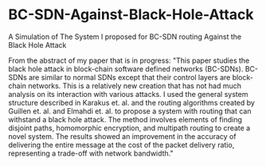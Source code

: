 # BC-SDN-Against-Black-Hole-Attack
A Simulation of The System I proposed for BC-SDN routing Against the Black Hole Attack

From the abstract of my paper that is in progress: "This paper studies the black hole attack in block-chain software defined networks (BC-SDNs). BC-SDNs are similar to normal SDNs except that their control layers are block-chain networks. This is a relatively new creation that has not had much analysis on its interaction with various attacks. I used the general system structure described in Karakus et. al. and the routing algorithms created by Guillen et. al. and Elmahdi et. al. to propose a system with routing that can withstand a black hole attack. The method involves elements of finding disjoint paths, homomorphic encryption, and multipath routing to create a novel system. The results showed an improvement in the accuracy of delivering the entire message at the cost of the packet delivery ratio, representing a trade-off with network bandwidth."
